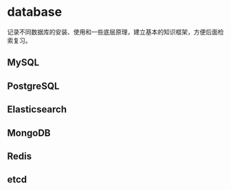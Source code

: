 # database
记录不同数据库的安装、使用和一些底层原理，建立基本的知识框架，方便后面检索复习。

## MySQL

## PostgreSQL

## Elasticsearch

## MongoDB

## Redis

## etcd